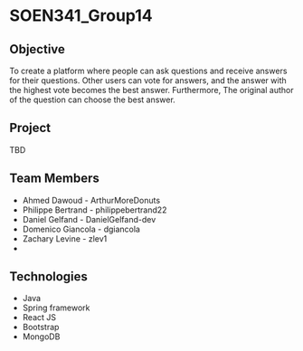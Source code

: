 # SOEN341_Group14

## Objective

To create a platform where people can ask questions and receive answers for their questions. Other users can vote for answers, and the answer with the highest vote becomes the best answer. Furthermore, The original author of the question can choose the best answer.

## Project

TBD

## Team Members

* Ahmed Dawoud - ArthurMoreDonuts
* Philippe Bertrand - philippebertrand22
* Daniel Gelfand - DanielGelfand-dev
* Domenico Giancola - dgiancola
* Zachary Levine - zlev1
*

## Technologies
* Java
* Spring framework
* React JS
* Bootstrap
* MongoDB
